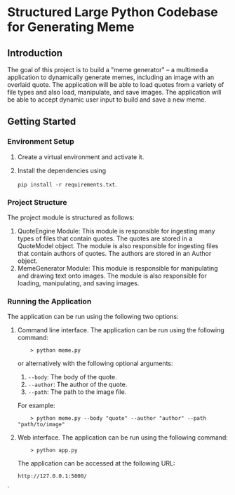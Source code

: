 # Structured Large Python Codebase for Generating Meme

## Introduction

The goal of this project is to build a "meme generator" – a multimedia application to dynamically generate memes, including an image with an overlaid quote. The application will be able to load quotes from a variety of file types and also load, manipulate, and save images. The application will be able to accept dynamic user input to build and save a new meme.

## Getting Started

### Environment Setup

1. Create a virtual environment and activate it.
2. Install the dependencies using 

    `pip install -r requirements.txt`.

### Project Structure

The project module is structured as follows:

1. QuoteEngine Module: This module is responsible for ingesting many types of files that contain quotes. The quotes are stored in a QuoteModel object. The module is also responsible for ingesting files that contain authors of quotes. The authors are stored in an Author object. 
2. MemeGenerator Module: This module is responsible for manipulating and drawing text onto images. The module is also responsible for loading, manipulating, and saving images. 

### Running the Application

The application can be run using the following two options:

1. Command line interface. The application can be run using the following command:

    ```
        > python meme.py
    ```

    or alternatively with the following optional arguments:

    1. `--body`: The body of the quote.
    2. `--author`: The author of the quote.
    3. `--path`: The path to the image file.

    For example:

    ```
        > python meme.py --body "quote" --author "author" --path "path/to/image"
    ```


2. Web interface. The application can be run using the following command:

    ```
        > python app.py
    ```

    The application can be accessed at the following URL:
    
    ```http://127.0.0.1:5000/```

    






`

